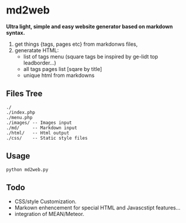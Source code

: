 # md2web
**Ultra light, simple and easy website generator based on markdown syntax.**

1. get things {tags, pages etc} from markdonws files,
2. generatate HTML:
    * list of tags menu (square tags be inspired by ge-lidt top leadborder...)
    * all tags pages list [sqare by title]
    * unique html from markdowns


## Files Tree
    ./
    ./index.php
    ./menu.php 
    ./images/ -- Images input
    ./md/     -- Markdown input
    ./html/   -- Html output
    ./css/    -- Static style files

## Usage
    python md2web.py

## Todo
* CSS/style Customization.
* Markown enhencement for special HTML and Javascstipt features...
* integration of MEAN/Meteor.

